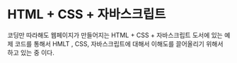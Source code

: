 # HTML + CSS + 자바스크립트
코딩만 따라해도 웹페이지가 만들어지는 HTML + CSS + 자바스크립트 
도서에 있는 예제 코드를 통해서 HMLT , CSS, 자바스크립트에 대해서 이해도를 끌어올리기 위해서  하고 있는 중 이다.